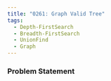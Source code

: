 ```yaml
---
title: "0261: Graph Valid Tree"
tags:
  - Depth-FirstSearch
  - Breadth-FirstSearch
  - UnionFind
  - Graph
---
```

### Problem Statement

